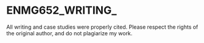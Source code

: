 # ENMG652_WRITING_
All writing and case studies were properly cited. Please respect the rights of the original author, and do not plagiarize my work.
